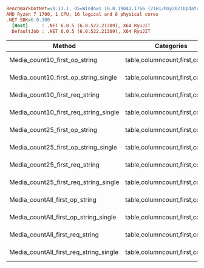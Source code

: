 ``` ini

BenchmarkDotNet=v0.13.1, OS=Windows 10.0.19043.1766 (21H1/May2021Update)
AMD Ryzen 7 1700, 1 CPU, 16 logical and 8 physical cores
.NET SDK=6.0.300
  [Host]     : .NET 6.0.5 (6.0.522.21309), X64 RyuJIT
  DefaultJob : .NET 6.0.5 (6.0.522.21309), X64 RyuJIT


```
|                                 Method |                       Categories |        Mean |     Error |    StdDev |
|--------------------------------------- |--------------------------------- |------------:|----------:|----------:|
|          Media_count10_first_op_string |  table,columncount,first,count10 |   644.32 ms | 12.667 ms | 21.509 ms |
|   Media_count10_first_op_string_single |  table,columncount,first,count10 |   545.75 ms |  7.265 ms |  6.067 ms |
|         Media_count10_first_req_string |  table,columncount,first,count10 | 3,325.79 ms | 42.093 ms | 37.314 ms |
|  Media_count10_first_req_string_single |  table,columncount,first,count10 |   148.90 ms |  2.969 ms |  8.472 ms |
|          Media_count25_first_op_string |  table,columncount,first,count25 |   486.89 ms |  2.632 ms |  2.055 ms |
|   Media_count25_first_op_string_single |  table,columncount,first,count25 |    79.77 ms |  1.798 ms |  5.272 ms |
|         Media_count25_first_req_string |  table,columncount,first,count25 | 3,162.48 ms | 33.700 ms | 31.523 ms |
|  Media_count25_first_req_string_single |  table,columncount,first,count25 |   145.52 ms |  2.897 ms |  5.983 ms |
|         Media_countAll_first_op_string | table,columncount,first,countall |   498.29 ms |  8.871 ms |  7.864 ms |
|  Media_countAll_first_op_string_single | table,columncount,first,countall |    77.48 ms |  1.943 ms |  5.728 ms |
|        Media_countAll_first_req_string | table,columncount,first,countall | 3,159.02 ms | 18.331 ms | 16.250 ms |
| Media_countAll_first_req_string_single | table,columncount,first,countall |   140.97 ms |  2.812 ms |  5.992 ms |
